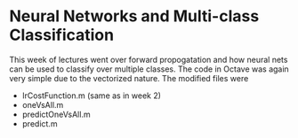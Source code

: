 # Neural Networks and Multi-class Classification

This week of lectures went over forward propogatation and how neural nets can be used to classify over multiple classes. The code in Octave was again very simple due to the vectorized nature. The modified files were

* lrCostFunction.m (same as in week 2)
* oneVsAll.m
* predictOneVsAll.m
* predict.m